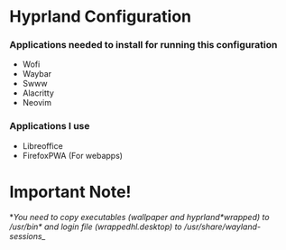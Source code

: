 # Hyprland Configuration

### Applications needed to install for running this configuration

- Wofi
- Waybar
- Swww
- Alacritty
- Neovim

### Applications I use

- Libreoffice
- FirefoxPWA (For webapps)

# Important Note!

**You need to copy executables (wallpaper and hyprland*wrapped) to */usr/bin\* and login file (wrapped*hl.desktop) to */usr/share/wayland-sessions\_**
